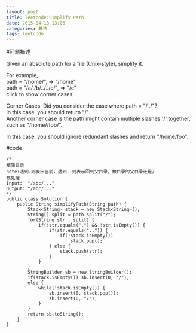 ```yaml
---
layout: post
title: leetcode:Simplify Path
date: 2015-04-13 13:06
categories: 算法
tags: leetcode
---
```


#问题描述

Given an absolute path for a file (Unix-style), simplify it.

For example,  
path = "/home/", => "/home"  
path = "/a/./b/../../c/", => "/c"  
click to show corner cases.

Corner Cases:
Did you consider the case where path = "/../"?  
In this case, you should return "/".  
Another corner case is the path might contain multiple slashes '/' together, such as "/home//foo/".

In this case, you should ignore redundant slashes and return "/home/foo".

#code

```
/*
精简目录
note:遇到.则表示当前，遇到..则表示回到父目录，根目录的父目录还是/
栈处理
Input:	"/abc/..."
Output:	"/abc/..."
*/
public class Solution {
    public String simplifyPath(String path) {
    	Stack<String> stack = new Stack<String>();
    	String[] split = path.split("/");
    	for(String str : split) {
    		if(!str.equals(".") && !str.isEmpty()) {
    			if(str.equals("..")) {
    				if(!stack.isEmpty())
    					stack.pop();
    			} else {
    				stack.push(str);
    			}
    		}
    	}
    	StringBuilder sb = new StringBuilder();
    	if(stack.isEmpty()) sb.insert(0, "/");
    	else {
        	while(!stack.isEmpty()) {
        	    sb.insert(0, stack.pop());
        	    sb.insert(0, "/");
        	}
    	}
    	return sb.toString();
    }
}
```